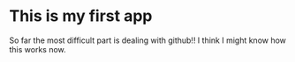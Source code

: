 # This is my first app

So far the most difficult part is dealing with github!! I think I might know how this works now.